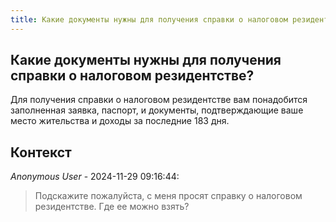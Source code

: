 ```yaml
---
title: Какие документы нужны для получения справки о налоговом резидентстве?
---
```


## Какие документы нужны для получения справки о налоговом резидентстве?

Для получения справки о налоговом резидентстве вам понадобится заполненная заявка, паспорт, и документы, подтверждающие ваше место жительства и доходы за последние 183 дня.

## Контекст

_Anonymous User_ - 2024-11-29 09:16:44:

> Подскажите пожалуйста, с меня просят справку о налоговом резидентстве. Где ее можно взять?
